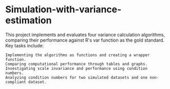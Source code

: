 # Simulation-with-variance-estimation
This project implements and evaluates four variance calculation algorithms, comparing their performance against R's var function as the gold standard. Key tasks include:

    Implementing the algorithms as functions and creating a wrapper function.
    Comparing computational performance through tables and graphs.
    Investigating scale invariance and performance using condition numbers.
    Analyzing condition numbers for two simulated datasets and one non-compliant dataset.

